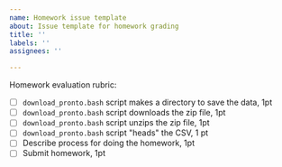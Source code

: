```yaml
---
name: Homework issue template
about: Issue template for homework grading
title: ''
labels: ''
assignees: ''

---
```


Homework evaluation rubric:

- [ ] `download_pronto.bash` script makes a directory to save the data, 1pt
- [ ] `download_pronto.bash` script downloads the zip file, 1pt
- [ ] `download_pronto.bash` script unzips the zip file, 1pt
- [ ] `download_pronto.bash` script "heads" the CSV, 1 pt
- [ ] Describe process for doing the homework, 1pt
- [ ] Submit homework, 1pt

